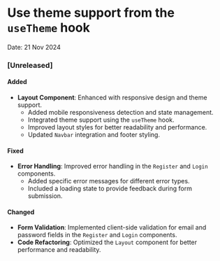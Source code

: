 # Use theme support from the `useTheme` hook

Date: 21 Nov 2024

### [Unreleased]

#### Added

- **Layout Component**: Enhanced with responsive design and theme support.
  - Added mobile responsiveness detection and state management.
  - Integrated theme support using the `useTheme` hook.
  - Improved layout styles for better readability and performance.
  - Updated `Navbar` integration and footer styling.

#### Fixed

- **Error Handling**: Improved error handling in the `Register` and `Login` components.
  - Added specific error messages for different error types.
  - Included a loading state to provide feedback during form submission.

#### Changed

- **Form Validation**: Implemented client-side validation for email and password fields in the `Register` and `Login` components.
- **Code Refactoring**: Optimized the `Layout` component for better performance and readability.
